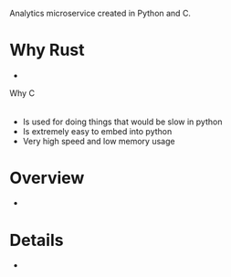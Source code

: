 Analytics microservice created in Python and C.

# Why Rust
*

Why C
######
* Is used for doing things that would be slow in python
* Is extremely easy to embed into python
* Very high speed and low memory usage

# Overview
*

# Details
*
